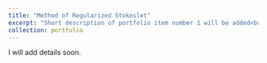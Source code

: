 ```yaml
---
title: "Method of Regularized Stokeslet"
excerpt: "Short description of portfolio item number 1 will be added<br/><img src='/images/anim_RS001.gif'>"
collection: portfolio
---
```


I will add details soon. 
